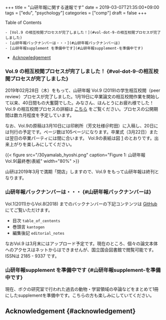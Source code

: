 +++
title = "山研年報に関する速報です"
date = 2019-03-07T21:35:00+09:00
tags = ["edu", "psychology"]
categories = ["comp"]
draft = false
+++

<div class="ox-hugo-toc toc">
<div></div>

<div class="heading">Table of Contents</div>

    - [Vol.9 の相互校閲プロセスが完了しました！](#vol-dot-9-の相互校閲プロセスが完了しました)
    - [山研年報バックナンバーは・・・](#山研年報バックナンバーは)
    - [山研年報supplement を準備中です](#山研年報supplement-を準備中です)
- [Acknowledgement](#acknowledgement)

</div>
<!--endtoc-->



### Vol.9 の相互校閲プロセスが完了しました！ {#vol-dot-9-の相互校閲プロセスが完了しました}

2019年02月28日（木）をもって、山研年報 Vol.9 (2019)の学生相互校閲（peer review）プロセスが完了しました。1月19日に卒業論文の相互校閲作業を開始して以来、40日間もの大奮闘でした。みなさん、ほんとうにお疲れ様でした！　
Vol.9 の相互校閲プロセスの詳細は [こちら](http://www3.psy.senshu-u.ac.jp/~yamagami/process%5Fchart%5F9vol.html) をご覧ください。プロセスの公開期間は数カ月程度を予定しています。

なお、Vol.9の原稿は3月10日には印刷所（芳文社様＠町田）に入稿し、20日には刊行の予定です。ページ数は105ページになります。卒業式（3月22日）または翌日の卒業パーティには間に合います。
Vol.9の表紙は図 [1](#org448222b) のとおりです。出来上がりを楽しみにしてください。

<a id="org448222b"></a>

{{< figure src="/30yamalab_hyoshi.png" caption="Figure 1: 山研年報Vol.9(最終巻)表紙" width="80%" >}}

山研は2019年3月で満期「閉店」しますので、Vol.9 をもって山研年報は終刊となります。


### 山研年報バックナンバーは・・・ {#山研年報バックナンバーは}

Vol.1(2011)からVol.8(2018) までのバックナンバーの下記コンテンツは [GitHub](https://github.com/yamagamiseiji/ayl%5F2011-19) にてご覧いただけます。

-   目次 `table_of_centents`
-   巻頭言 `kantogen`
-   編集後記 `editorial_notes`

なおVol.9 は3月末にはアップロード予定です。現在のところ、個々の論文本体へのアクセスはネットからはできませんが、国立国会図書館で閲覧可能です。 ISSNは 2185 - 9337 です。


### 山研年報supplement を準備中です {#山研年報supplement-を準備中です}

現在、ボクの研究室で行われた過去の動物・学習領域の卒論などをまとめて1冊にしたsupplementを準備中です。こちらの方も楽しみにしていてください。


## Acknowledgement {#acknowledgement}